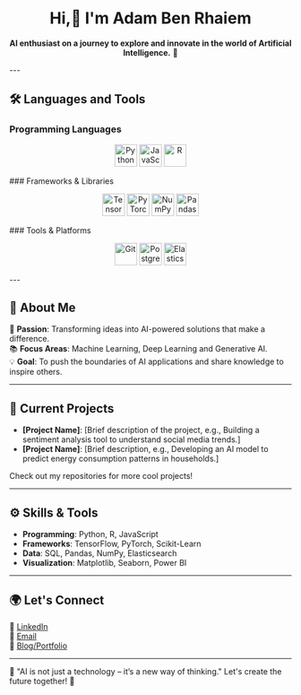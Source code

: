 
  <div align="center">
    
# Hi,👋 I'm Adam Ben Rhaiem 

 **AI enthusiast on a journey to explore and innovate in the world of Artificial Intelligence.** 🚀 
</div>
---

## 🛠️ Languages and Tools  

### Programming Languages  
<p align="center">
<img src="https://cdn.jsdelivr.net/gh/devicons/devicon/icons/python/python-original.svg" alt="Python" width="40" height="40"/>  
<img src="https://cdn.jsdelivr.net/gh/devicons/devicon/icons/javascript/javascript-original.svg" alt="JavaScript" width="40" height="40"/>  
<img src="https://cdn.jsdelivr.net/gh/devicons/devicon/icons/r/r-original.svg" alt="R" width="40" height="40"/>  
</p>
### Frameworks & Libraries  
<p align="center">
<img src="https://cdn.jsdelivr.net/gh/devicons/devicon/icons/tensorflow/tensorflow-original.svg" alt="TensorFlow" width="40" height="40"/>  
<img src="https://cdn.jsdelivr.net/gh/devicons/devicon/icons/pytorch/pytorch-original.svg" alt="PyTorch" width="40" height="40"/>  
<img src="https://cdn.jsdelivr.net/gh/devicons/devicon/icons/numpy/numpy-original.svg" alt="NumPy" width="40" height="40"/>  
<img src="https://cdn.jsdelivr.net/gh/devicons/devicon/icons/pandas/pandas-original.svg" alt="Pandas" width="40" height="40"/>  
</p>
### Tools & Platforms  
<p align="center">
<img src="https://cdn.jsdelivr.net/gh/devicons/devicon/icons/git/git-original.svg" alt="Git" width="40" height="40"/>  
<img src="https://cdn.jsdelivr.net/gh/devicons/devicon/icons/postgresql/postgresql-original.svg" alt="PostgreSQL" width="40" height="40"/>  
<img src="https://cdn.jsdelivr.net/gh/devicons/devicon/icons/elasticsearch/elasticsearch-original.svg" alt="Elasticsearch" width="40" height="40"/>  
</p>
---



## 🌟 About Me  

🔬 **Passion**: Transforming ideas into AI-powered solutions that make a difference.  
📚 **Focus Areas**: Machine Learning, Deep Learning and Generative AI.  
💡 **Goal**: To push the boundaries of AI applications and share knowledge to inspire others.  

---

## 🧠 Current Projects  

- **[Project Name]**: [Brief description of the project, e.g., Building a sentiment analysis tool to understand social media trends.]  
- **[Project Name]**: [Brief description, e.g., Developing an AI model to predict energy consumption patterns in households.]  

Check out my repositories for more cool projects!  

---

## ⚙️ Skills & Tools  

- **Programming**: Python, R, JavaScript  
- **Frameworks**: TensorFlow, PyTorch, Scikit-Learn  
- **Data**: SQL, Pandas, NumPy, Elasticsearch  
- **Visualization**: Matplotlib, Seaborn, Power BI  

---

## 🌍 Let's Connect  

💼 [LinkedIn](https://www.linkedin.com/in/your-profile)  
📧 [Email](mailto:your.email@example.com)  
📝 [Blog/Portfolio](https://yourwebsite.com)  

---

🚀 "AI is not just a technology – it’s a new way of thinking." Let's create the future together! 🌟  

<!---
adam-ben-rhaiem/adam-ben-rhaiem is a ✨ special ✨ repository because its `README.md` (this file) appears on your GitHub profile.
You can click the Preview link to take a look at your changes.
--->
